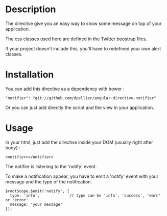 Description
===========
The directive give you an easy way to show some message on top of your application.

The css classes used here are defined in the [Twitter boostrap](http://getbootstrap.com/2.3.2/components.html#alerts) files.

If your project doesn't include this, you'll have to redefined your own alert classes.

Installation
============
You can add this directive as a dependency with bower :
```
"notifier": "git://github.com/dpellier/angular-directive-notifier"
```

Or you can just add directly the script and the view in your application.

Usage
=====

In your html, just add the directive inside your DOM (usually right after body) :
```
<notifier></notifier>
```

The notifier is listening to the 'notify' event.

To make a notification appear, you have to emit a 'notify' event with your message and the type of the notification.
```
$rootScope.$emit('notify', {
  type: 'info',             // type can be 'info', 'success', 'warn' or 'error'
  message: 'your message'
});
```
